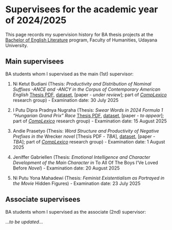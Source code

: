 # Supervisees for the academic year of 2024/2025

This page records my supervision history for BA thesis projects at the [Bachelor of English Literature](https://sasing.unud.ac.id/) program, Faculty of Humanities, Udayana University.

## Main supervisees

BA students whom I supervised as the main (1st) supervisor:

1. Ni Ketut Budiani (Thesis: *Productivity and Distribution of Nominal Suffixes -ANCE and -ANCY in the Corpus of Contemporary American English* [Thesis PDF](https://doi.org/10.5281/zenodo.17072589), [dataset](https://doi.org/10.5281/zenodo.15599210), [paper - *under review*]; part of [*CompLexico*](https://github.com/complexico) research group) - Examination date: 30 July 2025

1. I Putu Dipra Pradnya Nugraha (Thesis: *Swear Words in 2024 Formula 1 “Hungarian Grand Prix” Race* [Thesis PDF](https://doi.org/10.5281/zenodo.17265610), [dataset](https://osf.io/bjf8a/), [paper - *to appear*]; part of [*CompLexico*](https://github.com/complexico) research group) - Examination date: 15 August 2025

1. Andie Prasetyo (Thesis: *Word Structure and Productivity of Negative Prefixes in the* Wrecker *novel* [Thesis PDF - *TBA*], [dataset](https://doi.org/10.17605/OSF.IO/HU9R2), [paper - *TBA*]; part of [*CompLexico*](https://github.com/complexico) research group) - Examination date: 1 August 2025

1. Jeniffer Gabriellen (Thesis: *Emotional Intelligence and Character Development of the Main Character in* To All Of The Boys I’Ve Loved Before *Novel*) - Examination date: 20 August 2025

1. Ni Putu Yona Mahadewi (Thesis: *Feminist Existentialism as Portrayed in the Movie* Hidden Figures) - Examination date: 23 July 2025

## Associate supervisees

BA students whom I supervised as the associate (2nd) supervisor:

...*to be updated*...